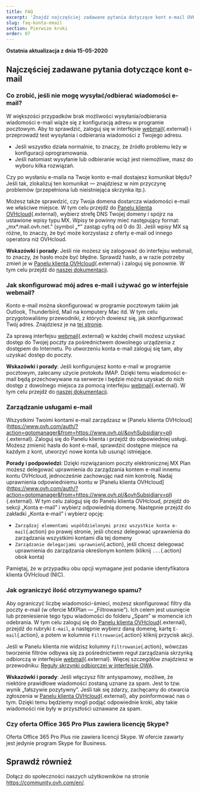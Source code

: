 ```yaml
---
title: FAQ
excerpt: 'Znajdź najczęściej zadawane pytania dotyczące kont e-mail OVHcloud'
slug: faq-konta-email
section: Pierwsze kroki
order: 07
---
```


**Ostatnia aktualizacja z dnia 15-05-2020**

## Najczęściej zadawane pytania dotyczące kont e-mail

### Co zrobić, jeśli nie mogę wysyłać/odbierać wiadomości e-mail? 

W większości przypadków brak możliwości wysyłania/odbierania wiadomości e-mail wiąże się z konfiguracją adresu w programie pocztowym. Aby to sprawdzić, zaloguj się w interfejsie [webmail](https://www.ovh.pl/mail/){.external} i przeprowadź test wysyłania i odbierania wiadomości z Twojego adresu.

- Jeśli wszystko działa normalnie, to znaczy, że źródło problemu leży w konfiguracji oprogramowania. 
- Jeśli natomiast wysyłanie lub odbieranie wciąż jest niemożliwe, masz do wyboru kilka rozwiązań.

Czy po wysłaniu e-maila na Twoje konto e-mail dostajesz komunikat błędu? Jeśli tak, zlokalizuj ten komunikat — znajdziesz w nim przyczynę problemów (przepełniona lub nieistniejąca skrzynka itp.).

Możesz także sprawdzić, czy Twoja domena dostarcza wiadomości e-mail we właściwe miejsce. W tym celu przejdź do [Panelu klienta OVHcloud](https://www.ovh.com/auth/?action=gotomanager&from=https://www.ovh.pl/&ovhSubsidiary=pl){.external}, wybierz strefę DNS Twojej domeny i spójrz na ustawione wpisy typu MX. Wpisy te powinny mieć następujący format: „mx\*.mail.ovh.net.” (symbol „\*” zastąp cyfrą od 0 do 3).
Jeśli wpisy MX są różne, to znaczy, że być może korzystasz z oferty e-mail od innego operatora niż OVHcloud.

**Wskazówki i porady**: Jeśli nie możesz się zalogować do interfejsu webmail, to znaczy, że hasło może być błędne. Sprawdź hasło, a w razie potrzeby zmień je w [Panelu klienta OVHcloud](https://www.ovh.com/auth/?action=gotomanager&from=https://www.ovh.pl/&ovhSubsidiary=pl){.external} i zaloguj się ponownie. W tym celu przejdź do [naszej dokumentacji](../zaawansowane_korzystanie_z_e-maili_ovh/).

### Jak skonfigurować mój adres e-mail i używać go w interfejsie webmail? 

Konto e-mail można skonfigurować w programie pocztowym takim jak Outlook, Thunderbird, Mail na komputery Mac itd.
W tym celu przygotowaliśmy przewodniki, z których dowiesz się, jak skonfigurować Twój adres. Znajdziesz je na [tej stronie](../).

Za sprawą interfejsu [webmail](https://www.ovh.pl/mail/){.external} w każdej chwili możesz uzyskać dostęp do Twojej poczty za pośrednictwem dowolnego urządzenia z dostępem do Internetu. Po utworzeniu konta e-mail zaloguj się tam, aby uzyskać dostęp do poczty.

**Wskazówki i porady**: Jeśli konfigurujesz konto e-mail w programie pocztowym, zalecamy użycie protokołu IMAP. Dzięki temu wiadomości e-mail będą przechowywane na serwerze i będzie można uzyskać do nich dostęp z dowolnego miejsca za pomocą interfejsu [webmail](https://www.ovh.pl/mail/){.external}. W tym celu przejdź do [naszej dokumentacji](../hosting_www_informacje_ogolne_o_kontach_e-mail_ovh/).

### Zarządzanie usługami e-mail 

Wszystkimi Twoimi kontami e-mail zarządzasz w [Panelu klienta OVHcloud] (https://www.ovh.com/auth/?action=gotomanager&from=https://www.ovh.pl/&ovhSubsidiary=pl){.external}. Zaloguj się do Panelu klienta i przejdź do odpowiedniej usługi. Możesz zmienić hasła do kont e-mail, sprawdzić dostępne miejsce na każdym z kont, utworzyć nowe konta lub usunąć istniejące. 

**Porady i podpowiedzi**: Dzięki rozwiązaniom poczty elektronicznej MX Plan możesz delegować uprawnienia do zarządzania kontem e-mail innemu kontu OVHcloud, jednocześnie zachowując nad nim kontrolę. Nadaj uprawnienia odpowiedniemu kontu w [Panelu klienta OVHcloud] (https://www.ovh.com/auth/?action=gotomanager&from=https://www.ovh.pl/&ovhSubsidiary=pl){.external}. W tym celu zaloguj się do Panelu klienta OVHcloud, przejdź do sekcji „Konta e-mail” i wybierz odpowiednią domenę. Następnie przejdź do zakładki „Konta e-mail” i wybierz opcję:

- `Zarządzaj elementami współdzielonymi przez wszystkie konta e-mail`{.action} po prawej stronie, jeśli chcesz delegować uprawnienia do zarządzania wszystkimi kontami dla tej domeny
- `Zarządzanie delegacjami uprawnień`{.action}, jeśli chcesz delegować uprawnienia do zarządzania określonym kontem (kliknij `...`{.action} obok konta)  

Pamiętaj, że w przypadku obu opcji wymagane jest podanie identyfikatora klienta OVHcloud (NIC).

### Jak ograniczyć ilość otrzymywanego spamu? 

Aby ograniczyć liczbę wiadomości-śmieci, możesz skonfigurować filtry dla poczty e-mail (w ofercie MXPlan — „Filtrowanie”). Ich celem jest usunięcie lub przeniesienie tego typu wiadomości do folderu „Spam” w momencie ich odebrania.
W tym celu zaloguj się do [Panelu klienta OVHcloud](https://www.ovh.com/auth/?action=gotomanager&from=https://www.ovh.pl/&ovhSubsidiary=pl){.external}, przejdź do rubryki `E-mail`, a następnie wybierz daną domenę, kartę `E-mail`{.action}, a potem w kolumnie `Filtrowanie`{.action} kliknij przycisk akcji.

Jeśli w Panelu klienta nie widzisz kolumny `Filtrowanie`{.action}, wówczas tworzenie filtrów odbywa się za pośrednictwem reguł zarządzania skrzynką odbiorczą w interfejsie [webmail](https://www.ovh.pl/mail/){.external}. Więcej szczegółów znajdziesz w przewodniku: [Reguły skrzynki odbiorczej w interfejsie OWA](../../microsoft-collaborative-solutions/tworzenie-regul-skrzynki-odbiorczej-w-owa/).

**Wskazówki i porady**: Jeśli włączysz filtr antyspamowy, możliwe, że niektóre prawidłowe wiadomości zostaną uznane za spam. Jest to tzw. wynik „fałszywie pozytywny”. Jeśli tak się zdarzy, zachęcamy do otwarcia zgłoszenia w [Panelu klienta OVHcloud](https://www.ovh.com/auth/?action=gotomanager&from=https://www.ovh.pl/&ovhSubsidiary=pl){.external}, aby poinformować nas o tym. Dzięki temu będziemy mogli podjąć odpowiednie kroki, aby takie wiadomości nie były w przyszłości uznawane za spam.

### Czy oferta Office 365 Pro Plus zawiera licencję Skype? 

Oferta Office 365 Pro Plus nie zawiera licencji Skype. W ofercie zawarty jest jedynie program Skype for Business. 

## Sprawdź również

Dołącz do społeczności naszych użytkowników na stronie <https://community.ovh.com/en/>.
